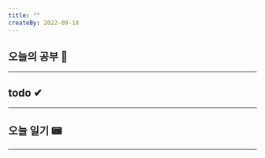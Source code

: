 ```yaml
---
title: ""
createBy: 2022-09-18
---
```

## 오늘의 공부 🎉
---
### 

## todo ✔
---
### 

## 오늘 일기 📟
---
#### 
